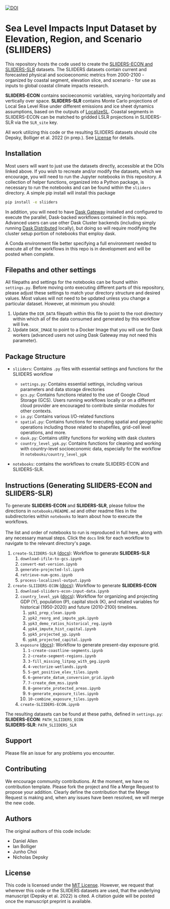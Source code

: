 [![DOI](https://zenodo.org/badge/DOI/10.5281/zenodo.6449231.svg)](https://doi.org/10.5281/zenodo.6449231)

# Sea Level Impacts Input Dataset by Elevation, Region, and Scenario (SLIIDERS)

This repository hosts the code used to create the [SLIIDERS-ECON and SLIIDERS-SLR](https://doi.org/10.5281/zenodo.6449231) datasets. The SLIIDERS datasets contain current and forecasted physical and socioeconomic metrics from 2000-2100 - organized by coastal segment, elevation slice, and scenario - for use as inputs to global coastal climate impacts research.

**SLIIDERS-ECON** contains socioeconomic variables, varying horizontally and vertically over space. **SLIIDERS-SLR** contains Monte Carlo projections of Local Sea Level Rise under different emissions and ice sheet dynamics assumptions, based on the outputs of [LocalizeSL](https://github.com/bobkopp/LocalizeSL). Coastal segments in SLIIDERS-ECON can be matched to gridded LSLR projections in SLIIDERS-SLR via the `SLR_site` key.

All work utilizing this code or the resulting SLIIDERS datasets should cite Depsky, Bolliger et al. 2022 (in prep.). See [License](#license) for details.

## Installation

Most users will want to just use the datasets directly, accessible at the DOIs linked above. If you wish to recreate and/or modify the datasets, which we encourage, you will need to run the Jupyter notebooks in this repository. A collection of helper functions, organized into a Python package, is necessary to run the notebooks and can be found within the `sliiders` directory. A simple pip install will install this package

```bash
pip install -e sliiders
```

In addition, you will need to have [Dask Gateway](https://gateway.dask.org) installed and configured to execute the parallel, Dask-backed workflows contained in this repo. Advanced users can use other Dask Cluster backends (including simply running [Dask Distributed](https://distributed.dask.org) locally), but doing so will require modifying the cluster setup portion of notebooks that employ dask.

A Conda environment file better specifying a full environment needed to execute all of the workflows in this repo is in development and will be posted when complete.

## Filepaths and other settings

All filepaths and settings for the notebooks can be found within `settings.py`. Before moving onto executing different parts of this repository, please adjust these settings to match your directory structure and desired values. Most values will not need to be updated unless you change a particular dataset. However, at minimum you should:

1. Update the `DIR_DATA` filepath within this file to point to the root directory within which all of the data consumed and generated by this workflow will live.
2. Update `DASK_IMAGE` to point to a Docker Image that you will use for Dask workers (advanced users not using Dask Gateway may not need this parameter).

## Package Structure

* `sliiders`: Contains `.py` files with essential settings and functions for the SLIIDERS workflow
  * `settings.py`: Contains essential settings, including various parameters and data storage directories
  * `gcs.py`: Contains functions related to the use of Google Cloud Storage (GCS). Users running workflows locally or on a different cloud provider are encouraged to contribute similar modules for other contexts.
  * `io.py`: Contains various I/O-related functions
  * `spatial.py`: Contains functions for executing spatial and geographic operations including those related to shapefiles, grid-cell level operations, and more.
  * `dask.py`: Contains utility functions for working with dask clusters
  * `country_level_ypk.py`: Contains functions for cleaning and working with country-level socioeconomic data, especially for the workflow in `notebooks/country_level_ypk`

* `notebooks`: contains the workflows to create SLIIDERS-ECON and SLIIDERS-SLR.

## Instructions (Generating SLIIDERS-ECON and SLIIDERS-SLR)

To generate **SLIIDERS-ECON** and **SLIIDERS-SLR**, please follow the directions in `notebooks/README.md` and other readme files in the subdirectories within `notebooks` to learn about how to execute the workflows.  
\
The list and order of notebooks to run is reproduced in full here, along with any necessary manual steps. Click the `docs` link for each workflow to navigate to the relevant directory's page.

1. `create-SLIIDERS-SLR` ([docs](notebooks/create-SLIIDERS-SLR)): Workflow to generate **SLIIDERS-SLR**
   1. `download-ifile-to-gcs.ipynb`
   2. `convert-mat-version.ipynb`
   3. `generate-projected-lsl.ipynb`
   4. `retrieve-num-gcms.ipynb`
   5. `process-localizesl-output.ipynb`
2. `create-SLIIDERS-ECON` ([docs](notebooks/create-SLIIDERS-ECON)): Workflow to generate **SLIIDERS-ECON**
   1. `download-sliiders-econ-input-data.ipynb`
   2. `country_level_ypk` ([docs](notebooks/create-SLIIDERS-ECON/country_level_ypk)): Workflow for organizing and projecting GDP (Y), population (P), capital stock (K), and related variables for historical (1950-2020) and future (2010-2100) timelines.
      1. `ypk1_prep_clean.ipynb`
      2. `ypk2_reorg_and_impute_ypk.ipynb`
      3. `ypk3_demo_ratios_historical_reg.ipynb`
      4. `ypk4_impute_hist_capital.ipynb`
      5. `ypk5_projected_yp.ipynb`
      6. `ypk6_projected_capital.ipynb`
   3. `exposure` ([docs](notebooks/create-SLIIDERS-ECON/exposure)): Workflow to generate present-day exposure grid.
      1. `1-create-coastline-segments.ipynb`
      2. `2-create-segment-regions.ipynb`
      3. `3-fill_missing_litpop_with_geg.ipynb`
      4. `4-vectorize-wetlands.ipynb`
      5. `5-get_positive_elev_tiles.ipynb`
      6. `6-generate_datum_conversion_grid.ipynb`
      7. `7-create_dem_mss.ipynb`
      8. `8-generate_protected_areas.ipynb`
      9. `9-generate_exposure_tiles.ipynb`
      10. `10-combine_exposure_tiles.ipynb`
   4. `create-SLIIDERS-ECON.ipynb`

The resulting datasets can be found at these paths, defined in `settings.py`:  
**SLIIDERS-ECON**: `PATH_SLIIDERS_ECON`  
**SLIIDERS-SLR**: `PATH_SLIIDERS_SLR`

## Support

Please file an issue for any problems you encounter.

## Contributing

We encourage community contributions. At the moment, we have no contribution template. Please fork the project and file a Merge Request to propose your addition. Clearly define the contribution that the Merge Request is making and, when any issues have been resolved, we will merge the new code.

## Authors

The original authors of this code include:
* Daniel Allen
* Ian Bolliger
* Junho Choi
* Nicholas Depsky

## License

This code is licensed under the [MIT License](./LICENSE). However, we request that wherever this code or the SLIIDERS datasets are used, that the underlying manuscript (Depsky et al. 2022) is cited. A citation guide will be posted once the manuscript preprint is available.
